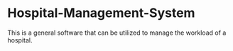 # Hospital-Management-System

This is a general software that can be utilized to manage the workload of a hospital.
